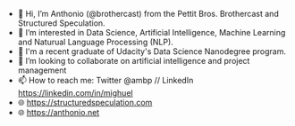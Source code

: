 - 👋 Hi, I’m Anthonio (@brothercast) from the Pettit Bros. Brothercast and Structured Speculation.
- 👀 I’m interested in Data Science, Artificial Intelligence, Machine Learning and Naturual Language Processing (NLP).
- 🌱 I'm a recent graduate of Udacity's Data Science Nanodegree program.
- 💞️ I’m looking to collaborate on artificial intelligence and project management 
- 📫 How to reach me: Twitter @ambp // LinkedIn https://linkedin.com/in/mighuel
- 🌐 https://structuredspeculation.com 
- 🌐 https://anthonio.net

<!---
brothercast/brothercast is a ✨ special ✨ repository because its `README.md` (this file) appears on your GitHub profile.
You can click the Preview link to take a look at your changes.
--->
